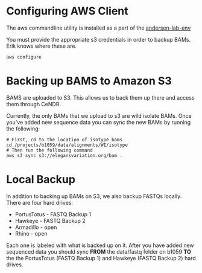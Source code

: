 # Configuring AWS Client

The aws commandline utility is installed as a part of the [andersen-lab-env](quest-andersen-lab-env.md)

You must provide the appropriate s3 credentials in order to backup BAMs. Erik knows where these are.

```
aws configure
```

# Backing up BAMS to Amazon S3

BAMS are uploaded to S3. This allows us to back them up there and access them through CeNDR.

Currently, the only BAMs that we upload to s3 are wild isolate BAMs. Once you've added new sequence data you can sync the new BAMs by running the following:

```
# First, cd to the location of isotype bams
cd /projects/b1059/data/alignments/WI/isotype
# Then run the following command
aws s3 sync s3://elegansvariation.org/bam .
```

# Local Backup

In addition to backing up BAMs on S3, we also backup FASTQs locally. There are four hard drives:

* PortusTotus - FASTQ Backup 1
* Hawkeye - FASTQ Backup 2
* Armadillo - open
* Rhino - open

Each one is labeled with what is backed up on it. After you have added new sequenced data you should sync __FROM__ the data/fastq folder on b1059 __TO__ the the PortusTotus (FASTQ Backup 1) and Hawkeye (FASTQ Backup 2) hard drives.

